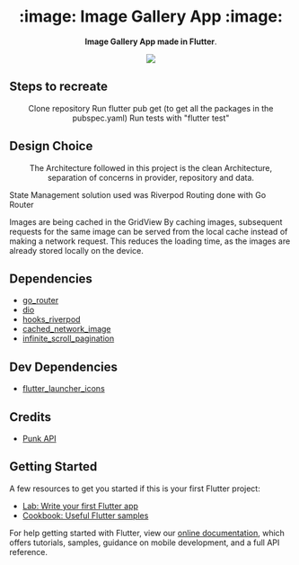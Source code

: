 <h1 align="center">:image: Image Gallery App :image:</h1>


<p align="center"><b>Image Gallery App made in Flutter</b>.</p>

<p align="center"><a target="_blank" href="https://link.medium.com/jbKstf8nP9"><img src="https://img.shields.io/badge/Medium-Article-green"></a></p>

## Steps to recreate
<p align="center">
Clone repository
Run flutter pub get (to get all the packages in the pubspec.yaml)
Run tests with "flutter test"
</p>

## Design Choice
<p align="center">
The Architecture followed in this project is the clean Architecture, separation of concerns in provider, repository and data.

State Management solution used was Riverpod
Routing done with Go Router

Images are being cached in the GridView By caching images, subsequent requests for the same image can be served from the local cache instead of making a network request. This reduces the loading time, as the images are already stored locally on the device.
</p>


## Dependencies

- [go_router](https://pub.dev/packages/go_router)
- [dio](https://pub.dev/packages/dio)
- [hooks_riverpod](https://pub.dev/packages/hooks_riverpod)
- [cached_network_image](https://pub.dev/packages/cached_network_image)
- [infinite_scroll_pagination](https://pub.dev/packages/infinite_scroll_pagination)


## Dev Dependencies

- [flutter_launcher_icons](https://pub.dev/packages/flutter_launcher_icons)


## Credits

- [Punk API](https://punkapi.com/documentation/v2)


## Getting Started

A few resources to get you started if this is your first Flutter project:

- [Lab: Write your first Flutter app](https://flutter.dev/docs/get-started/codelab)
- [Cookbook: Useful Flutter samples](https://flutter.dev/docs/cookbook)

For help getting started with Flutter, view our
[online documentation](https://flutter.dev/docs), which offers tutorials,
samples, guidance on mobile development, and a full API reference.
